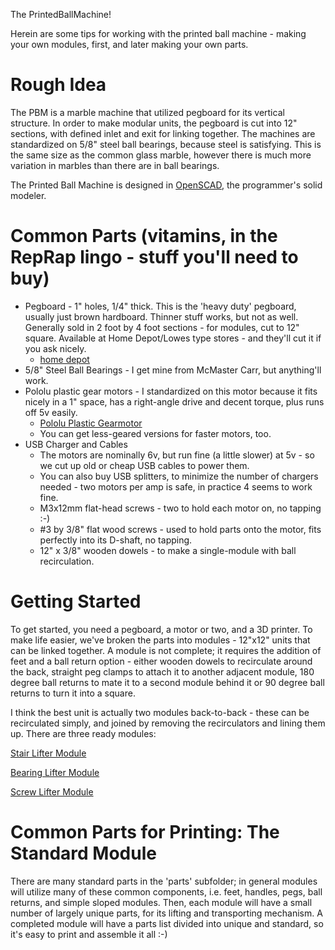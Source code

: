 The PrintedBallMachine!

Herein are some tips for working with the printed ball machine - making your own modules, first, and later making your own parts.

# Rough Idea
The PBM is a marble machine that utilized pegboard for its vertical structure.  In order to make modular units, the pegboard is cut into 12" sections, with defined inlet and exit for linking together.  The machines are standardized on 5/8" steel ball bearings, because steel is satisfying.  This is the same size as the common glass marble, however there is much more variation in marbles than there are in ball bearings.

The Printed Ball Machine is designed in [OpenSCAD](http://www.openscad.org/), the programmer's solid modeler.

# Common Parts (vitamins, in the RepRap lingo - stuff you'll need to buy)
* Pegboard - 1" holes, 1/4" thick.  This is the 'heavy duty' pegboard, usually just brown hardboard.  Thinner stuff works, but not as well.  Generally sold in 2 foot by 4 foot sections - for modules, cut to 12" square.  Available at Home Depot/Lowes type stores - and they'll cut it if you ask nicely.
  * [home depot](https://www.homedepot.com/p/Triton-1-4-in-x-1-8-in-Heavy-Duty-Brown-Pegboard-Wall-Organizer-Set-of-4-TPB-4BR/205196091)
* 5/8" Steel Ball Bearings - I get mine from McMaster Carr, but anything'll work.
* Pololu plastic gear motors - I standardized on this motor because it fits nicely in a 1" space, has a right-angle drive and decent torque, plus runs off 5v easily.
  * [Pololu Plastic Gearmotor](https://www.pololu.com/product/1120)
  * You can get less-geared versions for faster motors, too.
* USB Charger and Cables
  * The motors are nominally 6v, but run fine (a little slower) at 5v - so we cut up old or cheap USB cables to power them.
  * You can also buy USB splitters, to minimize the number of chargers needed - two motors per amp is safe, in practice 4 seems to work fine.
  * M3x12mm flat-head screws - two to hold each motor on, no tapping :-)
  * #3 by 3/8" flat wood screws - used to hold parts onto the motor, fits perfectly into its D-shaft, no tapping.
  * 12" x 3/8" wooden dowels - to make a single-module with ball recirculation.

# Getting Started
To get started, you need a pegboard, a motor or two, and a 3D printer. To make life easier, we've broken the parts into modules - 12"x12" units that can be linked together.  A module is not complete; it requires the addition of feet and a ball return option - either wooden dowels to recirculate around the back, straight peg clamps to attach it to another adjacent module, 180 degree ball returns to mate it to a second module behind it or 90 degree ball returns to turn it into a square.

I think the best unit is actually two modules back-to-back - these can be recirculated simply, and joined by removing the recirculators and lining them up.  There are three ready modules:

[Stair Lifter Module](stair_lifter_module)

[Bearing Lifter Module](bearing_lifter_module)

[Screw Lifter Module](screw_lifter_module)

# Common Parts for Printing: The Standard Module
There are many standard parts in the 'parts' subfolder; in general modules will utilize many of these common components, i.e. feet, handles, pegs, ball returns, and simple sloped modules.  Then, each module will have a small number of largely unique parts, for its lifting and transporting mechanism.  A completed module will have a parts list divided into unique and standard, so it's easy to print and assemble it all :-)
